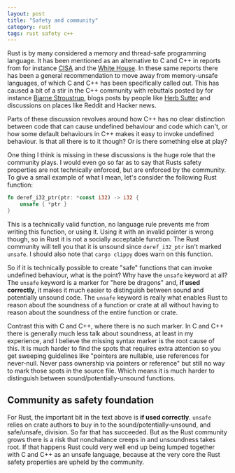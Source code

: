 ```yaml
---
layout: post
title: "Safety and community"
category: rust
tags: rust safety c++
---
```


Rust is by many considered a memory and thread-safe programming language. It has been mentioned as
an alternative to C and C++ in reports from for instance [CISA] and the [White House].
In these same reports there has been a general recommendation to move away from memory-unsafe
languages, of which C and C++ has been specifically called out. This has caused a bit of a stir
in the C++ community with rebuttals posted by for instance [Bjarne Stroustrup], blogs posts by
people like [Herb Sutter] and discussions on places like Reddit and Hacker news.

[CISA]: https://media.defense.gov/2023/Dec/06/2003352724/-1/-1/0/THE-CASE-FOR-MEMORY-SAFE-ROADMAPS-TLP-CLEAR.PDF
[White House]: https://www.whitehouse.gov/wp-content/uploads/2024/02/Final-ONCD-Technical-Report.pdf
[Bjarne Stroustrup]: https://www.infoworld.com/article/3714401/c-plus-plus-creator-rebuts-white-house-warning.html
[Herb Sutter]: https://herbsutter.com/2024/03/11/safety-in-context/

Parts of these discussion revolves around how C++ has no clear distinction between code
that can cause undefined behaviour and code which can't, or how some default behaviours in C++ makes it easy
to invoke undefined behaviour. Is that all there is to it though? Or is there something else at play?

One thing I think is missing in these discussions is the huge role that the community plays. I would even go so
far as to say that Rusts safety properties are not technically enforced, but are enforced by the community.
To give a small example of what I mean, let's consider the following Rust function:

```rust
fn deref_i32_ptr(ptr: *const i32) -> i32 {
    unsafe { *ptr }
}
```

This is a technically valid function, no language rule prevents me from writing this
function, or using it. Using it with an invalid pointer is wrong though, so in Rust it is not a
socially acceptable function. The Rust community will tell you that it is unsound since `deref_i32_ptr`
isn't marked `unsafe`. I should also note that `cargo clippy` does warn on this function.

So if it is technically possible to create "safe" functions that can invoke undefined behaviour,
what is the point? Why have the `unsafe` keyword at all? The `unsafe` keyword is a marker for
"here be dragons" and, **if used correctly**, it makes it much easier to distinguish between sound and potentially unsound code.
The `unsafe` keyword is really what enables Rust to reason about the soundness of a function or crate at all without
having to reason about the soundness of the entire function or crate.

Contrast this with C and C++, where there is no such marker. In C and C++ there is generally much less talk about
soundness, at least in my experience, and I believe the missing syntax marker is the root cause of this. It is much harder to find the spots that requires extra attention so you get sweeping guidelines like "pointers are nullable, use references
for never-null. Never pass ownership via pointers or reference" but still no way to mark those spots in the source file.
Which means it is much harder to distinguish between sound/potentially-unsound functions.

## Community as safety foundation

For Rust, the important bit in the text above is **if used correctly**. `unsafe` relies on crate authors to buy
in to the sound/potentially-unsound, and safe/unsafe, division. So far that has succeeded.
But as the Rust community grows there is a risk that nonchalance creeps in and unsoundness takes root.
If that happens Rust could very well end up being lumped together with C and C++ as an unsafe language,
because at the very core the Rust safety properties are upheld by the community.




